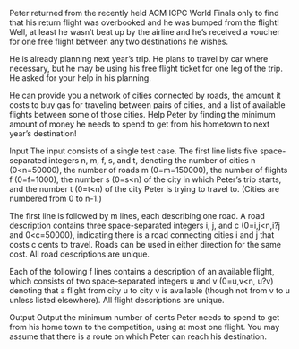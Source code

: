 Peter returned from the recently held ACM ICPC World Finals only to find that his return flight was overbooked and he was bumped from the flight! Well, at least he wasn’t beat up by the airline and he’s received a voucher for one free flight between any two destinations he wishes.

He is already planning next year’s trip. He plans to travel by car where necessary, but he may be using his free flight ticket for one leg of the trip. He asked for your help in his planning.

He can provide you a network of cities connected by roads, the amount it costs to buy gas for traveling between pairs of cities, and a list of available flights between some of those cities. Help Peter by finding the minimum amount of money he needs to spend to get from his hometown to next year’s destination!

Input
The input consists of a single test case. The first line lists five space-separated integers n, m, f, s, and t, denoting the number of cities n (0<n=50000), the number of roads m (0=m=150000), the number of flights f (0=f=1000), the number s (0=s<n) of the city in which Peter’s trip starts, and the number t (0=t<n) of the city Peter is trying to travel to. (Cities are numbered from 0 to n-1.)

The first line is followed by m lines, each describing one road. A road description contains three space-separated integers i, j, and c (0=i,j<n,i?j and 0<c=50000), indicating there is a road connecting cities i and j that costs c cents to travel. Roads can be used in either direction for the same cost. All road descriptions are unique.

Each of the following f lines contains a description of an available flight, which consists of two space-separated integers u and v (0=u,v<n, u?v) denoting that a flight from city u to city v is available (though not from v to u unless listed elsewhere). All flight descriptions are unique.

Output
Output the minimum number of cents Peter needs to spend to get from his home town to the competition, using at most one flight. You may assume that there is a route on which Peter can reach his destination.
